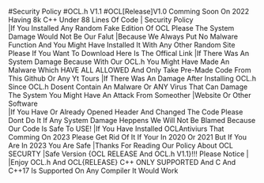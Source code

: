 #Security Policy 
#OCL.h V1.1 
#OCL[Release]V1.0 Comming Soon On 2022 Having 8k C++ Under 88 Lines Of Code 
|        Security    Policy    
|If You Installed Any Random Fake Edition Of OCL Please The System Damage Would Not Be Our Falut 
|Because We Always Put No Malware Function And You Might Have Installed It With Any Other Random Site Please If You Want To Download Here Is The Offical Link 
|If There Was An System Damage Because With Our OCL.h You Might Have Made An Malware Which HAVE ALL ALLOWED And Only Take Pre-Made Code From This Github Or Any Yt Tours
|If There Was An Damage After Installing OCL.h Since OCL.h Dosent Contain An Malware Or ANY Virus That Can Damage The System You Might Have An Attack From Someother 
|Website Or Other Software  
|If You Have Or Already Opened Header And Changed The Code Please Dont Do It If Any System Damage Heppens We Will Not Be Blamed Because Our Code Is Safe To USE!
|If You Have Installed OCLAntiviurs That Comming On 2023 Please Get Rid Of It If Your In 2020 Or 2021 But If You Are In 2023 You Are Safe 
|Thanks For Reading Our Policy About OCL SECURTY 
|Safe Version {OCL RELEASE And OCL.h V1.1}!!! Please Notice
|
|Enjoy OCL.h And OCL{RELEASE} C++ ONLY SUPPORTED And C And C++17 Is Supported On Any Compiler It Would Work 
